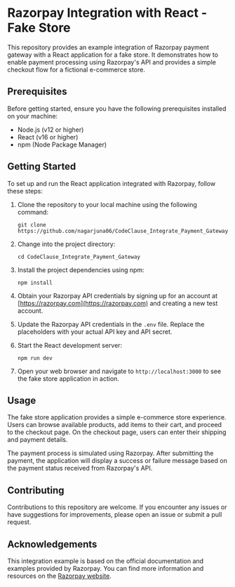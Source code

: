 # Razorpay Integration with React - Fake Store

This repository provides an example integration of Razorpay payment gateway with a React application for a fake store. It demonstrates how to enable payment processing using Razorpay's API and provides a simple checkout flow for a fictional e-commerce store.

## Prerequisites

Before getting started, ensure you have the following prerequisites installed on your machine:

- Node.js (v12 or higher)
- React (v16 or higher)
- npm (Node Package Manager)

## Getting Started

To set up and run the React application integrated with Razorpay, follow these steps:

1. Clone the repository to your local machine using the following command:

   ```
   git clone https://github.com/nagarjuna06/CodeClause_Integrate_Payment_Gateway.git
   ```

2. Change into the project directory:

   ```
   cd CodeClause_Integrate_Payment_Gateway
   ```

3. Install the project dependencies using npm:

   ```
   npm install
   ```

4. Obtain your Razorpay API credentials by signing up for an account at [https://razorpay.com](https://razorpay.com) and creating a new test account.

5. Update the Razorpay API credentials in the `.env` file. Replace the placeholders with your actual API key and API secret.

6. Start the React development server:

   ```
   npm run dev
   ```

7. Open your web browser and navigate to `http://localhost:3000` to see the fake store application in action.

## Usage

The fake store application provides a simple e-commerce store experience. Users can browse available products, add items to their cart, and proceed to the checkout page. On the checkout page, users can enter their shipping and payment details.

The payment process is simulated using Razorpay. After submitting the payment, the application will display a success or failure message based on the payment status received from Razorpay's API.

## Contributing

Contributions to this repository are welcome. If you encounter any issues or have suggestions for improvements, please open an issue or submit a pull request.

## Acknowledgements

This integration example is based on the official documentation and examples provided by Razorpay. You can find more information and resources on the [Razorpay website](https://razorpay.com/docs/).
